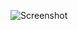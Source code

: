 ![Screenshot](https://raw.githubusercontent.com/Cryakl/Ultimate-RAT-Collection/refs/heads/main/NjRat/Ziku/CRONOS_Rat/Screenshot.png)
